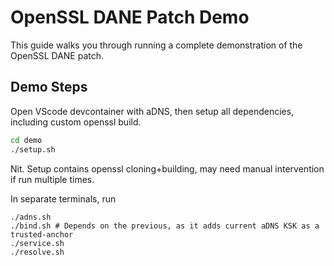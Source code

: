 # OpenSSL DANE Patch Demo

This guide walks you through running a complete demonstration of the OpenSSL DANE patch.

## Demo Steps

Open VScode devcontainer with aDNS, then setup all dependencies, including custom openssl build. 

```bash
cd demo
./setup.sh
```

Nit. Setup contains openssl cloning+building, may need manual intervention if run multiple times.

In separate terminals, run

```
./adns.sh
./bind.sh # Depends on the previous, as it adds current aDNS KSK as a trusted-anchor
./service.sh
./resolve.sh
```
